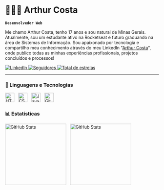 # 👨🏻‍💻 Arthur Costa

**`Desenvolvedor Web`**

Me chamo Arthur Costa, tenho 17 anos e sou natural de Minas Gerais. Atualmente, sou um estudante ativo na Rocketseat e futuro graduando na área de Sistemas de Informação. Sou apaixonado por tecnologia e compartilho meu conhecimento através do meu LinkedIn "[Arthur Costa](https://www.linkedin.com/in/arthur-costa-467240255/)", onde publico todas as minhas experiências profissionais, projetos concluídos e processos!

<p align="left">
  <a href="https://www.linkedin.com/in/arthur-costa-467240255/" target="_blank">
    <img 
      src="https://img.shields.io/badge/-LinkedIn-%230077B5?style=for-the-badge&logo=linkedin&logoColor=white" 
      alt="LinkedIn"
      title="Me siga no LinkedIn"
    />
      
  <a href="https://github.com/arthurcosta33?tab=followers">
        <img 
            alt="Seguidores" 
            title="Me siga no GitHub" 
            src="https://custom-icon-badges.demolab.com/github/followers/arthurcosta33?color=236ad3&labelColor=1155ba&style=for-the-badge&logo=github&label=Seguidores&logoColor=white"
        />
    <a href="https://github.com/arthurcosta33?tab=repositories&sort=stargazers">
        <img 
            alt="Total de estrelas" 
            title="Total de estrelas GitHub" 
            src="https://img.shields.io/github/stars/arthurcosta33?affiliations=OWNER&color=55960c&style=for-the-badge&labelColor=2e650e&label=⭐ Estrelas"
        />
    </a>
</p>

---

### 🤖 Linguagens e Tecnologias

<img 
    align="left" 
    alt="HTML"
    title="HTML" 
    width="30px" 
    style="padding-right: 10px;" 
    src="https://cdn.jsdelivr.net/gh/devicons/devicon@latest/icons/html5/html5-original.svg" 
/>
<img 
    align="left" 
    alt="CSS" 
    title="CSS"
    width="30px" 
    style="padding-right: 10px;" 
    src="https://cdn.jsdelivr.net/gh/devicons/devicon@latest/icons/css3/css3-original.svg" 
/>
<img 
    align="left" 
    alt="JavaScript" 
    title="JavaScript"
    width="30px" 
    style="padding-right: 10px;" 
    src="https://cdn.jsdelivr.net/gh/devicons/devicon@latest/icons/javascript/javascript-original.svg" 
/>
<img 
    align="left" 
    alt="Git" 
    title="Git"
    width="30px" 
    style="padding-right: 10px;" 
    src="https://cdn.jsdelivr.net/gh/devicons/devicon@latest/icons/git/git-original.svg" 
/>

<br/>
<br/>

### 📊 Estatísticas

<p>
  <img 
    align="left" 
    alt="GitHub Stats" 
    height="200" 
    style="padding-right: 10px;" 
    src="https://github-readme-stats.vercel.app/api?username=arthurcosta33&show_icons=true&theme=tokyonight&include_all_commits=true&locale=pt-br"
  />

<img 
      align="left" 
      alt="GitHub Stats" 
      height="200" 
      src="https://github-readme-stats.vercel.app/api/top-langs/?username=arthurcosta33&theme=tokyonight&layout=compact&custom_title=Tecnologias&langs_count=3" 
  />

</p>

